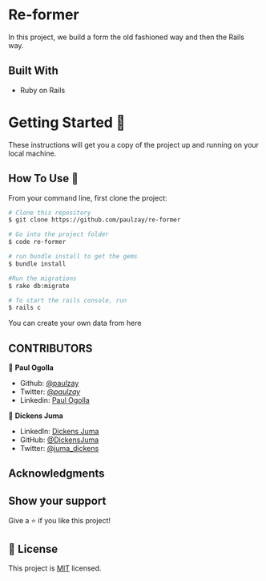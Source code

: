 # Re-former

In this project, we build a form the old fashioned way and then the Rails way.

## Built With

- Ruby on Rails

# Getting Started 🚀

These instructions will get you a copy of the project up and running on your local machine.

## How To Use 🔧

From your command line, first clone the project:

```bash
# Clone this repository
$ git clone https://github.com/paulzay/re-former

# Go into the project folder
$ code re-former

# run bundle install to get the gems
$ bundle install

#Run the migrations
$ rake db:migrate

# To start the rails console, run
$ rails c
```

You can create your own data from here

## CONTRIBUTORS

👤 **Paul Ogolla**

- Github: [@paulzay](https://github.com/paulzay)
- Twitter: [@_paulzay_](https://twitter.com/_paulzay_)
- Linkedin: [Paul Ogolla](https://linkedin.com/in/paulogolla)

👤 **Dickens Juma**

- LinkedIn: [Dickens Juma](https://www.linkedin.com/in/dickens-juma/)
- GitHub: [@DickensJuma](https://github.com/DickensJuma)
- Twitter: [@juma_dickens](https://twitter.com/juma_dickens)

## Acknowledgments

## Show your support

Give a ⭐️ if you like this project!

## 📝 License

This project is [MIT](lic.url) licensed.
